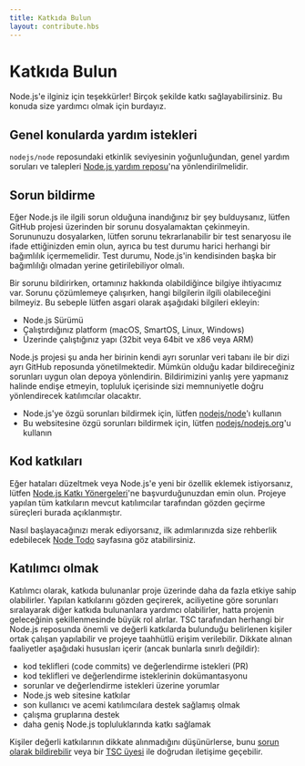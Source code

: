```yaml
---
title: Katkıda Bulun
layout: contribute.hbs
---
```


# Katkıda Bulun

Node.js'e ilginiz için teşekkürler! Birçok şekilde katkı sağlayabilirsiniz. Bu konuda size yardımcı olmak için burdayız.

## Genel konularda yardım istekleri

`nodejs/node` reposundaki etkinlik seviyesinin yoğunluğundan, genel yardım soruları ve talepleri [Node.js yardım reposu](https://github.com/nodejs/help/issues)'na yönlendirilmelidir.

## Sorun bildirme

Eğer Node.js ile ilgili sorun olduğuna inandığınız bir şey bulduysanız, lütfen GitHub projesi üzerinden bir sorunu dosyalamaktan çekinmeyin. Sorununuzu dosyalarken, lütfen sorunu tekrarlanabilir bir test senaryosu ile ifade ettiğinizden emin olun, ayrıca bu test durumu harici herhangi bir bağımlılık içermemelidir. Test durumu, Node.js'in kendisinden başka bir bağımlılığı olmadan yerine getirilebiliyor olmalı.

Bir sorunu bildirirken, ortamınız hakkında olabildiğince bilgiye ihtiyacımız var. Sorunu çözümlemeye çalışırken, hangi bilgilerin ilgili olabileceğini bilmeyiz. Bu sebeple lütfen asgari olarak aşağıdaki bilgileri ekleyin:

* Node.js Sürümü
* Çalıştırdığınız platform (macOS, SmartOS, Linux, Windows)
* Üzerinde çalıştığınız yapı (32bit veya 64bit ve x86 veya ARM)

Node.js projesi şu anda her birinin kendi ayrı sorunlar veri tabanı ile bir dizi ayrı GitHub reposunda yönetilmektedir. Mümkün olduğu kadar bildireceğiniz sorunları uygun olan depoya yönlendirin. Bildirimizini yanlış yere yapmanız halinde endişe etmeyin, topluluk içerisinde sizi memnuniyetle doğru yönlendirecek katılımcılar olacaktır.

* Node.js'ye özgü sorunları bildirmek için, lütfen [nodejs/node](https://github.com/nodejs/node)'ı kullanın
* Bu websitesine özgü sorunları bildirmek için, lütfen [nodejs/nodejs.org](https://github.com/nodejs/nodejs.org/issues)'u kullanın

## Kod katkıları

Eğer hataları düzeltmek veya Node.js'e yeni bir özellik eklemek istiyorsanız, lütfen [Node.js Katkı Yönergeleri](https://github.com/nodejs/node/blob/main/CONTRIBUTING.md#pull-requests)'ne başvurduğunuzdan emin olun. Projeye yapılan tüm katkıların mevcut katılımcılar tarafından gözden geçirme süreçleri burada açıklanmıştır.

Nasıl başlayacağınızı merak ediyorsanız, ilk adımlarınızda size rehberlik edebilecek [Node Todo](https://www.nodetodo.org/) sayfasına göz atabilirsiniz.

## Katılımcı olmak

Katılımcı olarak, katkıda bulunanlar proje üzerinde daha da fazla etkiye sahip olabilirler. Yapılan katkılarını gözden geçirerek, aciliyetine göre sorunları sıralayarak diğer katkıda bulunanlara yardımcı olabilirler, hatta projenin geleceğinin şekillenmesinde büyük rol alırlar. TSC tarafından herhangi bir Node.js reposunda önemli ve değerli katkılarda bulunduğu belirlenen kişiler ortak çalışan yapılabilir ve projeye taahhütlü erişim verilebilir. Dikkate alınan faaliyetler aşağıdaki hususları içerir (ancak bunlarla sınırlı değildir):

* kod teklifleri (code commits) ve değerlendirme istekleri (PR)
* kod teklifleri ve değerlendirme isteklerinin dokümantasyonu
* sorunlar ve değerlendirme istekleri üzerine yorumlar
* Node.js web sitesine katkılar
* son kullanıcı ve acemi katılımcılara destek sağlamış olmak
* çalışma gruplarına destek
* daha geniş Node.js topluluklarında katkı sağlamak

Kişiler değerli katkılarının dikkate alınmadığını düşünürlerse, bunu [sorun olarak bildirebilir](https://github.com/nodejs/TSC/issues) veya bir [TSC üyesi](https://github.com/nodejs/node#tsc-technical-steering-committee) ile doğrudan iletişime geçebilir.

